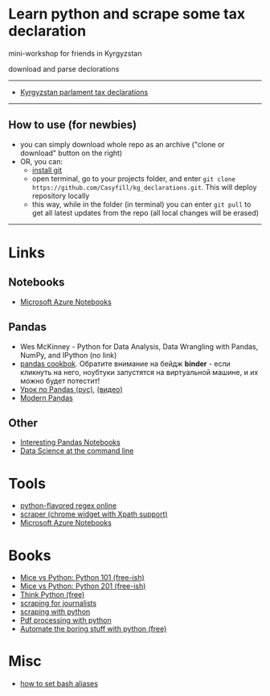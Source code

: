 Learn python and scrape some tax declaration
==============================
mini-workshop for friends in Kyrgyzstan

download and parse declorations

--------
- [Kyrgyzstan parlament tax declarations](http://mkk.gov.kg/contents/view/id/621/pid/157)

---

## How to use (for newbies)

- you can simply download whole repo as an archive ("clone or download" button on the right)
- OR, you can:
    - [install git](https://git-scm.com/)
    - open terminal, go to your projects folder, and enter `git clone https://github.com/Casyfill/kg_declarations.git`. This will deploy repository locally
    - this way, while in the folder (in terminal) you can enter `git pull` to get all latest updates from the repo (all local changes will be erased)

---

# Links


## Notebooks
- [Microsoft Azure Notebooks](https://notebooks.azure.com/)

## Pandas
- Wes McKinney - Python for Data Analysis, Data Wrangling with Pandas, NumPy, and IPython (no link)
- [pandas cookbok](https://github.com/jvns/pandas-cookbook). Обратите внимание на бейдж **binder** - если кликнуть на него, ноубтуки запустятся на виртуальной машине, и их можно будет потестит!
- [Урок по Pandas (рус)](https://habrahabr.ru/company/ods/blog/322626/), [(видео)](https://www.youtube.com/watch?v=dEFxoyJhm3Y&feature=youtu.be)
- [Modern Pandas](https://tomaugspurger.github.io/modern-1-intro.html)

## Other
- [Interesting Pandas Notebooks](https://github.com/jupyter/jupyter/wiki/A-gallery-of-interesting-Jupyter-Notebooks)
- [Data Science at the command line](https://www.datascienceatthecommandline.com/)


# Tools
- [python-flavored regex online](https://pythex.org/)
- [scraper (chrome widget with Xpath support)]( https://chrome.google.com/webstore/detail/scraper/mbigbapnjcgaffohmbkdlecaccepngjd)
- [Microsoft Azure Notebooks](https://notebooks.azure.com/)

# Books

- [Mice vs Python: Python 101 (free-ish)](https://leanpub.com/python_101)
- [Mice vs Python: Python 201 (free-ish)](https://leanpub.com/python201)
- [Think Python (free)](http://greenteapress.com/thinkpython/thinkpython.pdf)
- [scraping for journalists](https://leanpub.com/scrapingforjournalists)
- [scraping with python](http://shop.oreilly.com/product/0636920034391.do)
- [Pdf processing with python](https://www.kickstarter.com/projects/34257246/reportlab-pdf-processing-with-python)
- [Automate the boring stuff with python (free)](https://automatetheboringstuff.com/)


# Misc
- [how to set bash aliases](bash_alias.md)